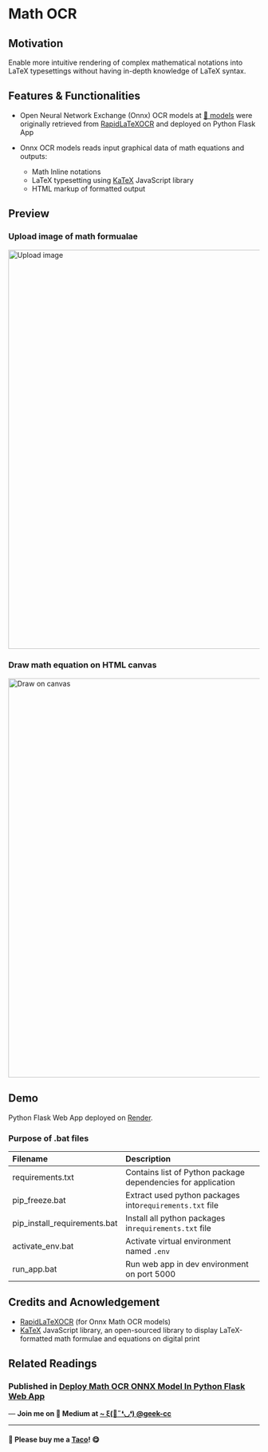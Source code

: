 # Math OCR

## Motivation
<p>Enable more intuitive rendering of complex mathematical notations into LaTeX typesettings without having in-depth knowledge of LaTeX syntax.</p>

## Features & Functionalities
- Open Neural Network Exchange (Onnx) OCR models at <a href='https://github.com/incubated-geek-cc/math_ocr/tree/main/models' target='_blank'>📁 models</a> were originally retrieved from <a href='https://github.com/RapidAI/RapidLaTeXOCR' target='_blank'>RapidLaTeXOCR</a> and deployed on Python Flask App

- Onnx OCR models reads input graphical data of math equations and outputs:
	- Math Inline notations
	- LaTeX typesetting using <a href='https://katex.org/' target='_blank'>KaTeX</a> JavaScript library
	- HTML markup of formatted output

## Preview

### Upload image of math formualae
<p><img src='https://cdn-images-1.medium.com/v2/resize:fit:800/1*GbFMaFHxwK_l5NZdtWmxUQ.gif' alt='Upload image' width='800'></p>

### Draw math equation on HTML canvas
<p><img src='https://cdn-images-1.medium.com/v2/resize:fit:800/1*Uy7LqUVZ4SctZMyTGG7Lhg.gif' alt='Draw on canvas' width='800'></p>

## Demo
<p>Python Flask Web App deployed on <a href='https://math-ocr.onrender.com' target='_blank'>Render</a>.</p>

### Purpose of .bat files
| Filename  | Description  |
| :-------- | :----------- |
| requirements.txt | Contains list of Python package dependencies for application |
| pip_freeze.bat | Extract used python packages into`requirements.txt` file |
| pip_install_requirements.bat | Install all python packages in`requirements.txt` file  |
| activate_env.bat | Activate virtual environment named `.env` |
| run_app.bat | Run web app in dev environment on port 5000 |


## Credits and Acnowledgement
* <a href='https://github.com/RapidAI/RapidLaTeXOCR' target='_blank'>RapidLaTeXOCR</a> (for Onnx Math OCR models)
* <a href='https://katex.org/' target='_blank'>KaTeX</a> JavaScript library, an open-sourced library to display LaTeX-formatted math formulae and equations on digital print

## Related Readings
### Published in <a href='https://geek-cc.medium.com/deploy-math-ocr-onnx-model-in-python-flask-web-app-fd2aab576eb0'>Deploy Math OCR ONNX Model In Python Flask Web App</a>

<p>— <b>Join me on 📝 <b>Medium</b> at <a href='https://medium.com/@geek-cc' target='_blank'>~ ξ(🎀˶❛◡❛) @geek-cc</a></b></p>

---

#### 🌮 Please buy me a <a href='https://www.buymeacoffee.com/geekcc' target='_blank'>Taco</a>! 😋